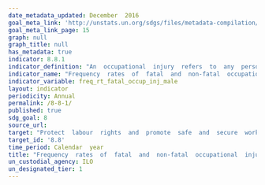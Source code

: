 ```yaml
---
date_metadata_updated: December  2016
goal_meta_link: 'http://unstats.un.org/sdgs/files/metadata-compilation/Metadata-Goal-8.pdf'
goal_meta_link_page: 15
graph: null
graph_title: null
has_metadata: true
indicator: 8.8.1
indicator_definition: "An  occupational  injury  refers  to  any  personal  injury,  disease  or  death  resulting  from  an  occupational  accident,  which  is  an  unexpected  and  unplanned  occurrence,  including  acts  of  violence,  arising  out  of  or  in  connection  with  work  which  results  in  one  or  more  workers  incurring  a  personal  injury,  disease  or  death.  A  fatal  occupational  injury  is  the  result  of  an  occupational  accident  where  death  occurred  within  one  year  from  the  day  of  the  accident,  whereas  non-fatal  occupational  injuries  entail  a  loss  of  working  time.  The  frequency  rates  of  fatal  and  non-fatal  occupational  injury  are  calculated  as  the  number  of  new  cases  of  fatal  and  non-fatal  occupational  injury  during  the  reference  year  respectively,  divided  by  the  total  number  of  hours  worked  by  the  workers  in  the  reference  group  during  the  reference  year,  multiplied  by  1,000,000.  The  time  lost  due  to  occupational  injuries  refers  to  the  total  number  of  calendar  days  during  which  those  persons  temporarily  incapacitated  due  to  occupational  injuries  were  unable  to  work,  excluding  the  day  of  the  accident,  up  to  a  maximum  of  one  year."
indicator_name: "Frequency  rates  of  fatal  and  non-fatal  occupational  injuries,  by  sex  and  migrant  status"
indicator_variable: freq_rt_fatal_occup_inj_male
layout: indicator
periodicity: Annual
permalink: /8-8-1/
published: true
sdg_goal: 8
source_url: 
target: "Protect  labour  rights  and  promote  safe  and  secure  working  environments  for  all  workers,  including  migrant  workers,  in  particular  women  migrants,  and  those  in  precarious  employment."
target_id: '8.8'
time_period: Calendar  year
title: "Frequency  rates  of  fatal  and  non-fatal  occupational  injuries,  by  sex  and  migrant  status"
un_custodial_agency: ILO
un_designated_tier: 1
---
```

